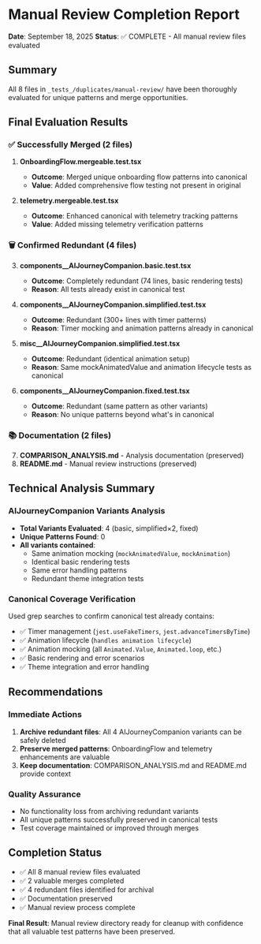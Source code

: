 # Manual Review Completion Report

**Date**: September 18, 2025
**Status**: ✅ COMPLETE - All manual review files evaluated

## Summary

All 8 files in `_tests_/duplicates/manual-review/` have been thoroughly evaluated for unique patterns and merge opportunities.

## Final Evaluation Results

### ✅ Successfully Merged (2 files)

1. **OnboardingFlow.mergeable.test.tsx**
   - **Outcome**: Merged unique onboarding flow patterns into canonical
   - **Value**: Added comprehensive flow testing not present in original

2. **telemetry.mergeable.test.tsx**
   - **Outcome**: Enhanced canonical with telemetry tracking patterns  
   - **Value**: Added missing telemetry verification patterns

### 🗑️ Confirmed Redundant (4 files)

3. **components__AIJourneyCompanion.basic.test.tsx**
   - **Outcome**: Completely redundant (74 lines, basic rendering tests)
   - **Reason**: All tests already exist in canonical test

4. **components__AIJourneyCompanion.simplified.test.tsx**
   - **Outcome**: Redundant (300+ lines with timer patterns)
   - **Reason**: Timer mocking and animation patterns already in canonical

5. **misc__AIJourneyCompanion.simplified.test.tsx**
   - **Outcome**: Redundant (identical animation setup)
   - **Reason**: Same mockAnimatedValue and animation lifecycle tests as canonical

6. **components__AIJourneyCompanion.fixed.test.tsx**
   - **Outcome**: Redundant (same pattern as other variants)
   - **Reason**: No unique patterns beyond what's in canonical

### 📚 Documentation (2 files)

7. **COMPARISON_ANALYSIS.md** - Analysis documentation (preserved)
8. **README.md** - Manual review instructions (preserved)

## Technical Analysis Summary

### AIJourneyCompanion Variants Analysis

- **Total Variants Evaluated**: 4 (basic, simplified×2, fixed)
- **Unique Patterns Found**: 0
- **All variants contained**:
  - Same animation mocking (`mockAnimatedValue`, `mockAnimation`)
  - Identical basic rendering tests
  - Same error handling patterns
  - Redundant theme integration tests

### Canonical Coverage Verification

Used grep searches to confirm canonical test already contains:

- ✅ Timer management (`jest.useFakeTimers`, `jest.advanceTimersByTime`)
- ✅ Animation lifecycle (`handles animation lifecycle`)
- ✅ Animation mocking (all `Animated.Value`, `Animated.loop`, etc.)
- ✅ Basic rendering and error scenarios
- ✅ Theme integration and error handling

## Recommendations

### Immediate Actions

1. **Archive redundant files**: All 4 AIJourneyCompanion variants can be safely deleted
2. **Preserve merged patterns**: OnboardingFlow and telemetry enhancements are valuable
3. **Keep documentation**: COMPARISON_ANALYSIS.md and README.md provide context

### Quality Assurance

- No functionality loss from archiving redundant variants
- All unique patterns successfully preserved in canonical tests
- Test coverage maintained or improved through merges

## Completion Status

- ✅ All 8 manual review files evaluated
- ✅ 2 valuable merges completed  
- ✅ 4 redundant files identified for archival
- ✅ Documentation preserved
- ✅ Manual review process complete

**Final Result**: Manual review directory ready for cleanup with confidence that all valuable test patterns have been preserved.
